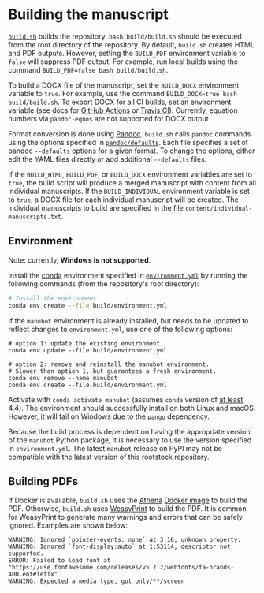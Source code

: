 # Building the manuscript

[`build.sh`](build.sh) builds the repository.
`bash build/build.sh` should be executed from the root directory of the repository.
By default, `build.sh` creates HTML and PDF outputs.
However, setting the `BUILD_PDF` environment variable to `false` will suppress PDF output.
For example, run local builds using the command `BUILD_PDF=false bash build/build.sh`.

To build a DOCX file of the manuscript, set the `BUILD_DOCX` environment variable to `true`.
For example, use the command `BUILD_DOCX=true bash build/build.sh`.
To export DOCX for all CI builds, set an environment variable (see docs for [GitHub Actions](https://help.github.com/en/actions/automating-your-workflow-with-github-actions/using-environment-variables) or [Travis CI](https://docs.travis-ci.com/user/environment-variables/#Defining-Variables-in-Repository-Settings)).
Currently, equation numbers via `pandoc-eqnos` are not supported for DOCX output.

Format conversion is done using [Pandoc](https://pandoc.org/MANUAL.html).
`build.sh` calls `pandoc` commands using the options specified in [`pandoc/defaults`](pandoc/defaults).
Each file specifies a set of pandoc `--defaults` options for a given format.
To change the options, either edit the YAML files directly or add additional `--defaults` files.

If the `BUILD_HTML`, `BUILD_PDF`, or `BUILD_DOCX` environment variables are set to `true`, the build script will produce a merged manuscript
with content from all individual manuscripts.
If the `BUILD_INDIVIDUAL` environment variable is set to `true`, a DOCX file for each individual manuscript will be created.
The individual manuscripts to build are specified in the file `content/individual-manuscripts.txt`.

## Environment

Note: currently, **Windows is not supported**.

Install the [conda](https://conda.io) environment specified in [`environment.yml`](environment.yml) by running the following commands
(from the repository's root directory):

```sh
# Install the environment
conda env create --file build/environment.yml
```

If the `manubot` environment is already installed, but needs to be updated to reflect changes to `environment.yml`, use one of the following options:

```shell
# option 1: update the existing environment.
conda env update --file build/environment.yml

# option 2: remove and reinstall the manubot environment.
# Slower than option 1, but guarantees a fresh environment.
conda env remove --name manubot
conda env create --file build/environment.yml
```

Activate with `conda activate manubot` (assumes `conda` version of [at least](https://github.com/conda/conda/blob/9d759d8edeb86569c25f6eb82053f09581013a2a/CHANGELOG.md#440-2017-12-20) 4.4).
The environment should successfully install on both Linux and macOS.
However, it will fail on Windows due to the [`pango`](https://anaconda.org/conda-forge/pango) dependency.

Because the build process is dependent on having the appropriate version of the `manubot` Python package,
it is necessary to use the version specified in `environment.yml`.
The latest `manubot` release on PyPI may not be compatible with the latest version of this rootstock repository.

## Building PDFs

If Docker is available, `build.sh` uses the [Athena](https://www.athenapdf.com/) [Docker image](https://hub.docker.com/r/arachnysdocker/athenapdf) to build the PDF.
Otherwise, `build.sh` uses [WeasyPrint](https://weasyprint.org/) to build the PDF.
It is common for WeasyPrint to generate many warnings and errors that can be safely ignored.
Examples are shown below:

```text
WARNING: Ignored `pointer-events: none` at 3:16, unknown property.
WARNING: Ignored `font-display:auto` at 1:53114, descriptor not supported.
ERROR: Failed to load font at "https://use.fontawesome.com/releases/v5.7.2/webfonts/fa-brands-400.eot#iefix"
WARNING: Expected a media type, got only/**/screen
```
